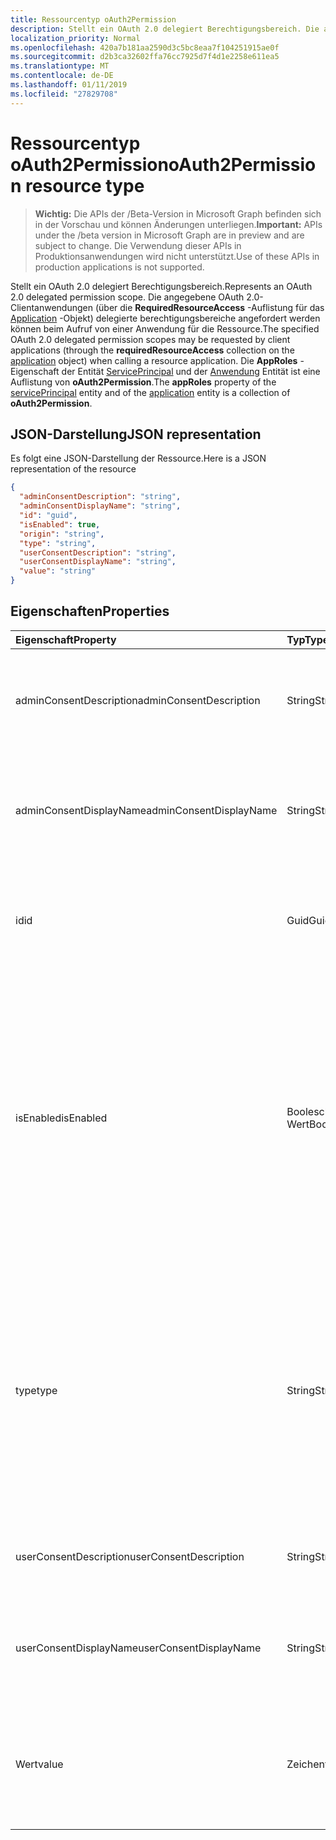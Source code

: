```yaml
---
title: Ressourcentyp oAuth2Permission
description: Stellt ein OAuth 2.0 delegiert Berechtigungsbereich. Die angegebene OAuth 2.0-Clientanwendungen (über die **RequiredResourceAccess** -Auflistung für das Application-Objekt) delegierte berechtigungsbereiche angefordert werden können beim Aufruf von einer Anwendung für die Ressource. Die **AppRoles** -Eigenschaft der Entität ServicePrincipal und der Anwendung Entität ist eine Auflistung von **oAuth2Permission**.
localization_priority: Normal
ms.openlocfilehash: 420a7b181aa2590d3c5bc8eaa7f104251915ae0f
ms.sourcegitcommit: d2b3ca32602ffa76cc7925d7f4d1e2258e611ea5
ms.translationtype: MT
ms.contentlocale: de-DE
ms.lasthandoff: 01/11/2019
ms.locfileid: "27829708"
---
```

# <a name="oauth2permission-resource-type"></a><span data-ttu-id="e5186-105">Ressourcentyp oAuth2Permission</span><span class="sxs-lookup"><span data-stu-id="e5186-105">oAuth2Permission resource type</span></span>

> <span data-ttu-id="e5186-106">**Wichtig:** Die APIs der /Beta-Version in Microsoft Graph befinden sich in der Vorschau und können Änderungen unterliegen.</span><span class="sxs-lookup"><span data-stu-id="e5186-106">**Important:** APIs under the /beta version in Microsoft Graph are in preview and are subject to change.</span></span> <span data-ttu-id="e5186-107">Die Verwendung dieser APIs in Produktionsanwendungen wird nicht unterstützt.</span><span class="sxs-lookup"><span data-stu-id="e5186-107">Use of these APIs in production applications is not supported.</span></span>

<span data-ttu-id="e5186-108">Stellt ein OAuth 2.0 delegiert Berechtigungsbereich.</span><span class="sxs-lookup"><span data-stu-id="e5186-108">Represents an OAuth 2.0 delegated permission scope.</span></span> <span data-ttu-id="e5186-109">Die angegebene OAuth 2.0-Clientanwendungen (über die **RequiredResourceAccess** -Auflistung für das [Application](application.md) -Objekt) delegierte berechtigungsbereiche angefordert werden können beim Aufruf von einer Anwendung für die Ressource.</span><span class="sxs-lookup"><span data-stu-id="e5186-109">The specified OAuth 2.0 delegated permission scopes may be requested by client applications (through the **requiredResourceAccess** collection on the [application](application.md) object) when calling a resource application.</span></span> <span data-ttu-id="e5186-110">Die **AppRoles** -Eigenschaft der Entität [ServicePrincipal](serviceprincipal.md) und der [Anwendung](application.md) Entität ist eine Auflistung von **oAuth2Permission**.</span><span class="sxs-lookup"><span data-stu-id="e5186-110">The **appRoles** property of the [servicePrincipal](serviceprincipal.md) entity and of the [application](application.md) entity is a collection of **oAuth2Permission**.</span></span>


## <a name="json-representation"></a><span data-ttu-id="e5186-111">JSON-Darstellung</span><span class="sxs-lookup"><span data-stu-id="e5186-111">JSON representation</span></span>

<span data-ttu-id="e5186-112">Es folgt eine JSON-Darstellung der Ressource.</span><span class="sxs-lookup"><span data-stu-id="e5186-112">Here is a JSON representation of the resource</span></span>

<!-- {
  "blockType": "resource",
  "optionalProperties": [

  ],
  "@odata.type": "microsoft.graph.oAuth2Permission"
}-->

```json
{
  "adminConsentDescription": "string",
  "adminConsentDisplayName": "string",
  "id": "guid",
  "isEnabled": true,
  "origin": "string",
  "type": "string",
  "userConsentDescription": "string",
  "userConsentDisplayName": "string",
  "value": "string"
}

```
## <a name="properties"></a><span data-ttu-id="e5186-113">Eigenschaften</span><span class="sxs-lookup"><span data-stu-id="e5186-113">Properties</span></span>
| <span data-ttu-id="e5186-114">Eigenschaft</span><span class="sxs-lookup"><span data-stu-id="e5186-114">Property</span></span>     | <span data-ttu-id="e5186-115">Typ</span><span class="sxs-lookup"><span data-stu-id="e5186-115">Type</span></span>   |<span data-ttu-id="e5186-116">Beschreibung</span><span class="sxs-lookup"><span data-stu-id="e5186-116">Description</span></span>|
|:---------------|:--------|:----------|
|<span data-ttu-id="e5186-117">adminConsentDescription</span><span class="sxs-lookup"><span data-stu-id="e5186-117">adminConsentDescription</span></span>|<span data-ttu-id="e5186-118">String</span><span class="sxs-lookup"><span data-stu-id="e5186-118">String</span></span>|<span data-ttu-id="e5186-119">Berechtigung Hilfetext, der in der Admin Zustimmung und app-Zuordnung Erfahrungen angezeigt wird.</span><span class="sxs-lookup"><span data-stu-id="e5186-119">Permission help text that appears in the admin consent and app assignment experiences.</span></span>|
|<span data-ttu-id="e5186-120">adminConsentDisplayName</span><span class="sxs-lookup"><span data-stu-id="e5186-120">adminConsentDisplayName</span></span>|<span data-ttu-id="e5186-121">String</span><span class="sxs-lookup"><span data-stu-id="e5186-121">String</span></span>|<span data-ttu-id="e5186-122">Der Anzeigename für die Berechtigung, die in der Admin Zustimmung und app-Zuordnung Erfahrungen angezeigt wird.</span><span class="sxs-lookup"><span data-stu-id="e5186-122">Display name for the permission that appears in the admin consent and app assignment experiences.</span></span>|
|<span data-ttu-id="e5186-123">id</span><span class="sxs-lookup"><span data-stu-id="e5186-123">id</span></span>|<span data-ttu-id="e5186-124">Guid</span><span class="sxs-lookup"><span data-stu-id="e5186-124">Guid</span></span>|<span data-ttu-id="e5186-125">Eindeutige Berechtigungen Bereichsbezeichner innerhalb der oauth2Permissions-Auflistung.</span><span class="sxs-lookup"><span data-stu-id="e5186-125">Unique scope permission identifier inside the oauth2Permissions collection.</span></span>|
|<span data-ttu-id="e5186-126">isEnabled</span><span class="sxs-lookup"><span data-stu-id="e5186-126">isEnabled</span></span>|<span data-ttu-id="e5186-127">Boolescher Wert</span><span class="sxs-lookup"><span data-stu-id="e5186-127">Boolean</span></span>|<span data-ttu-id="e5186-128">Beim Erstellen oder aktualisieren eine Berechtigung, muss diese Eigenschaft auf **true** festgelegt werden (die Standardeinstellung ist).</span><span class="sxs-lookup"><span data-stu-id="e5186-128">When creating or updating a permission, this property must be set to **true** (which is the default).</span></span> <span data-ttu-id="e5186-129">Um eine Berechtigung zu löschen, muss zuerst diese Eigenschaft auf **false**festgelegt werden.</span><span class="sxs-lookup"><span data-stu-id="e5186-129">To delete a permission, this property must first be set to **false**.</span></span>  <span data-ttu-id="e5186-130">An dieser Stelle kann im Gespräch nachfolgende die Berechtigung entfernt werden.</span><span class="sxs-lookup"><span data-stu-id="e5186-130">At that point, in a subsequent call, the permission may be removed.</span></span>|
|<span data-ttu-id="e5186-131">type</span><span class="sxs-lookup"><span data-stu-id="e5186-131">type</span></span>|<span data-ttu-id="e5186-132">String</span><span class="sxs-lookup"><span data-stu-id="e5186-132">String</span></span>|<span data-ttu-id="e5186-133">Gibt an, von einem Endbenutzer gibt an, ob diese Berechtigung Bereich zugestimmt kann oder gibt an, ob eine gesamte Mandanten Berechtigung ist, die ein Unternehmensadministrator zugestimmt werden muss.</span><span class="sxs-lookup"><span data-stu-id="e5186-133">Specifies whether this scope permission can be consented to by an end user, or whether it is a tenant-wide permission that must be consented to by a Company Administrator.</span></span>  <span data-ttu-id="e5186-134">Mögliche Werte sind "User" oder "Admin".</span><span class="sxs-lookup"><span data-stu-id="e5186-134">Possible values are "User" or "Admin".</span></span>|
|<span data-ttu-id="e5186-135">userConsentDescription</span><span class="sxs-lookup"><span data-stu-id="e5186-135">userConsentDescription</span></span>|<span data-ttu-id="e5186-136">String</span><span class="sxs-lookup"><span data-stu-id="e5186-136">String</span></span>|<span data-ttu-id="e5186-137">Berechtigung Hilfe in Zustimmung des Endbenutzers angezeigte Text.</span><span class="sxs-lookup"><span data-stu-id="e5186-137">Permission help text that appears in the end user consent experience.</span></span>|
|<span data-ttu-id="e5186-138">userConsentDisplayName</span><span class="sxs-lookup"><span data-stu-id="e5186-138">userConsentDisplayName</span></span>|<span data-ttu-id="e5186-139">String</span><span class="sxs-lookup"><span data-stu-id="e5186-139">String</span></span>|<span data-ttu-id="e5186-140">Der Anzeigename für die Berechtigung, die in Zustimmung des Endbenutzers angezeigt wird.</span><span class="sxs-lookup"><span data-stu-id="e5186-140">Display name for the permission that appears in the end user consent experience.</span></span>|
|<span data-ttu-id="e5186-141">Wert</span><span class="sxs-lookup"><span data-stu-id="e5186-141">value</span></span>|<span data-ttu-id="e5186-142">Zeichenfolge</span><span class="sxs-lookup"><span data-stu-id="e5186-142">String</span></span>|<span data-ttu-id="e5186-143">Der Wert des Bereichs geltend, dass die Anwendung für die Ressource in das OAuth 2.0-Zugriffstoken erwarten.</span><span class="sxs-lookup"><span data-stu-id="e5186-143">The value of the scope claim that the resource application should expect in the OAuth 2.0 access token.</span></span>|

<!-- uuid: 8fcb5dbc-d5aa-4681-8e31-b001d5168d79
2015-10-25 14:57:30 UTC -->
<!-- {
  "type": "#page.annotation",
  "description": "oAuth2Permission resource",
  "keywords": "",
  "section": "documentation",
  "tocPath": ""
}-->
